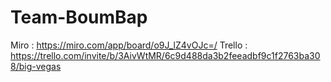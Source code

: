 # Team-BoumBap

Miro : https://miro.com/app/board/o9J_lZ4vOJc=/
Trello : https://trello.com/invite/b/3AivWtMR/6c9d488da3b2feeadbf9c1f2763ba308/big-vegas
